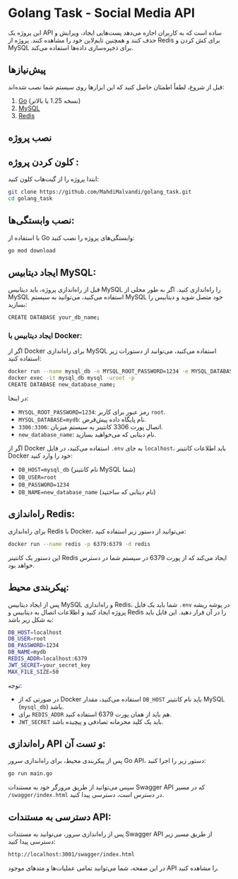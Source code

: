 # Golang Task - Social Media API

این پروژه یک API ساده است که به کاربران اجازه می‌دهد پست‌هایی ایجاد، ویرایش و حذف کنند و همچنین تایم‌لاین خود را مشاهده کنند. پروژه از Redis برای کش کردن و MySQL برای ذخیره‌سازی داده‌ها استفاده می‌کند.

## پیش‌نیازها

قبل از شروع، لطفاً اطمئان حاصل کنید که این ابزارها روی سیستم شما نصب شده‌اند:

<ol>
    <li><a href="https://golang.org/doc/install">Go</a> (نسخه 1.25 یا بالاتر)</li>
    <li><a href="https://dev.mysql.com/downloads/installer/">MySQL</a></li>
    <li><a href="https://redis.io/download">Redis</a></li>
</ol>

## نصب پروژه

### <h2>کلون کردن پروژه :</h2>

ابتدا پروژه را از گیت‌هاب کلون کنید:

```bash
git clone https://github.com/MahdiMalvandi/golang_task.git
cd golang_task
```
<h2>نصب وابستگی‌ها:</h2>

با استفاده از Go وابستگی‌های پروژه را نصب کنید:

```bash
go mod download
```
<h2>ایجاد دیتابیس MySQL:</h2>

قبل از راه‌اندازی پروژه، باید دیتابیس MySQL را راه‌اندازی کنید. اگر به طور محلی از MySQL استفاده می‌کنید، می‌توانید به سیستم MySQL خود متصل شوید و دیتابیس را بسازید:
```bash
CREATE DATABASE your_db_name;
```
<h3>ایجاد دیتابیس با Docker:</h3>

اگر از Docker برای راه‌اندازی MySQL استفاده می‌کنید، می‌توانید از دستورات زیر استفاده کنید:
```bash
docker run --name mysql_db -e MYSQL_ROOT_PASSWORD=1234 -e MYSQL_DATABASE=mydb -p 3306:3306 -d mysql:8.0
docker exec -it mysql_db mysql -uroot -p
CREATE DATABASE new_database_name;
```

در اینجا:

<ul> <li><code>MYSQL_ROOT_PASSWORD=1234</code>: رمز عبور برای کاربر <code>root</code>.</li> <li><code>MYSQL_DATABASE=mydb</code>: نام پایگاه داده پیش‌فرض.</li> <li><code>3306:3306</code>: اتصال پورت 3306 کانتینر به سیستم میزبان.</li> <li><code>new_database_name</code>: نام دیتابی که می‌خواهید بسازید.</li> </ul>

اگر از Docker استفاده می‌کنید، در فایل <code>.env</code> به جای <code>localhost</code>، باید اطلاعات کانتینر Docker خود را وارد کنید:


<ul> <li><code>DB_HOST=mysql_db</code> (نام کانتینر MySQL شما)</li> <li><code>DB_USER=root</code></li> <li><code>DB_PASSWORD=1234</code></li> <li><code>DB_NAME=new_database_name</code> (نام دیتابی که ساختید)</li> </ul>
<h2>راه‌اندازی Redis:</h2>

برای راه‌اندازی Redis با Docker، می‌توانید از دستور زیر استفاده کنید:
```bash
docker run --name redis -p 6379:6379 -d redis
```

این دستور یک کانتینر Redis ایجاد می‌کند که از پورت 6379 در سیستم شما در دسترس خواهد بود.

<h2>پیکربندی محیط:</h2>

پس از ایجاد دیتابیس MySQL و راه‌اندازی Redis، شما باید یک فایل <code>.env</code> در پوشه ریشه پروژه ایجاد کنید و اطلاعات اتصال به دیتابیس و Redis را در آن قرار دهید. این فایل باید به شکل زیر باشد:

```bash
DB_HOST=localhost
DB_USER=root
DB_PASSWORD=1234
DB_NAME=mydb
REDIS_ADDR=localhost:6379
JWT_SECRET=your_secret_key
MAX_FILE_SIZE=50
```

توجه:

<ul> <li>در صورتی که از Docker استفاده می‌کنید، مقدار <code>DB_HOST</code> باید نام کانتینر MySQL (<code>mysql_db</code>) باشد.</li> <li>برای <code>REDIS_ADDR</code> هم باید از همان پورت 6379 استفاده کنید.</li> <li><code>JWT_SECRET</code> باید یک کلید محرمانه تصادفی و پیچیده باشد.</li> </ul>
<h2>راه‌اندازی API و تست آن:</h2>

پس از پیکربندی محیط، برای راه‌اندازی سرور Go API، دستور زیر را اجرا کنید:
```bash
go run main.go
```

سپس می‌توانید از طریق مرورگر خود به مستندات Swagger API که در مسیر <code>/swagger/index.html</code> در دسترس است، دسترسی پیدا کنید.

<h2>دسترسی به مستندات API:</h2>

پس از راه‌اندازی سرور، می‌توانید به مستندات Swagger API از طریق مسیر زیر دسترسی پیدا کنید:
```bash
http://localhost:3001/swagger/index.html
```

در این صفحه، شما می‌توانید تمامی عملیات‌ها و متدهای موجود API را مشاهده کنید.